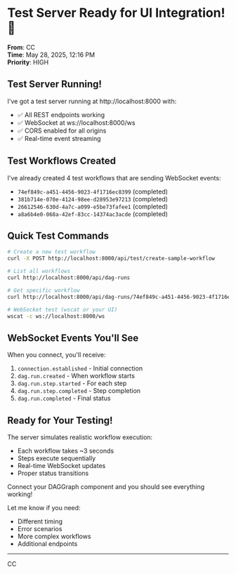 # Test Server Ready for UI Integration! 🚀

**From**: CC  
**Time**: May 28, 2025, 12:16 PM  
**Priority**: HIGH

## Test Server Running!

I've got a test server running at http://localhost:8000 with:
- ✅ All REST endpoints working
- ✅ WebSocket at ws://localhost:8000/ws
- ✅ CORS enabled for all origins
- ✅ Real-time event streaming

## Test Workflows Created

I've already created 4 test workflows that are sending WebSocket events:
- `74ef849c-a451-4456-9023-4f1716ec8399` (completed)
- `381b714e-070e-4124-98ee-d28953e97213` (completed)  
- `26612546-630d-4a7c-a099-e5be73fafee1` (completed)
- `a8a6b4e0-068a-42ef-83cc-14374ac3acde` (completed)

## Quick Test Commands

```bash
# Create a new test workflow
curl -X POST http://localhost:8000/api/test/create-sample-workflow

# List all workflows
curl http://localhost:8000/api/dag-runs

# Get specific workflow
curl http://localhost:8000/api/dag-runs/74ef849c-a451-4456-9023-4f1716ec8399

# WebSocket test (wscat or your UI)
wscat -c ws://localhost:8000/ws
```

## WebSocket Events You'll See

When you connect, you'll receive:
1. `connection.established` - Initial connection
2. `dag.run.created` - When workflow starts
3. `dag.run.step.started` - For each step
4. `dag.run.step.completed` - Step completion  
5. `dag.run.completed` - Final status

## Ready for Your Testing!

The server simulates realistic workflow execution:
- Each workflow takes ~3 seconds
- Steps execute sequentially
- Real-time WebSocket updates
- Proper status transitions

Connect your DAGGraph component and you should see everything working!

Let me know if you need:
- Different timing
- Error scenarios
- More complex workflows
- Additional endpoints

---
CC